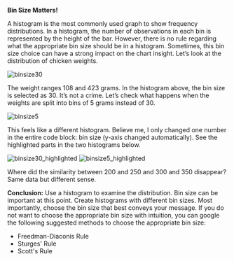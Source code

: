 **Bin Size Matters!**

A histogram is the most commonly used graph to show frequency distributions. In a histogram, the number of observations in each bin is represented by the height of the bar. However, there is no rule regarding what the appropriate bin size should be in a histogram. Sometimes, this bin size choice can have a strong impact on the chart insight.
Let’s look at the distribution of chicken weights.

![binsize30](https://github.com/user-attachments/assets/0cf01ac0-876c-4856-bab4-7ffde250a7ee)

The weight ranges 108 and 423 grams. In the histogram above, the bin size is selected as 30. It’s not a crime. Let’s check what happens when the weights are split into bins of 5 grams instead of 30.

![binsize5](https://github.com/user-attachments/assets/4898db04-d1a5-4f9e-a8c7-72bc6dbcc97e)

This feels like a different histogram. Believe me, I only changed one number in the entire code block: bin size (y-axis changed automatically).
See the highlighted parts in the two histograms below.

![binsize30_highlighted](https://github.com/user-attachments/assets/4e870f9c-939c-4507-8f8f-c47b5741c1c8)
![binsize5_highlighted](https://github.com/user-attachments/assets/06eab296-6afb-4673-8b41-5727d43e6ac3)

Where did the similarity between 200 and 250 and 300 and 350 disappear?
Same data but different sense.

**Conclusion:** 
Use a histogram to examine the distribution. Bin size can be important at this point. Create histograms with different bin sizes. Most importantly, choose the bin size that best conveys your message. 
If you do not want to choose the appropriate bin size with intuition, you can google the following suggested methods to choose the appropriate bin size:
* Freedman-Diaconis Rule
* Sturges' Rule
* Scott's Rule
